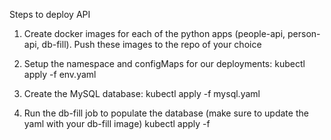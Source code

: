 Steps to deploy API

1. Create docker images for each of the python apps (people-api, person-api, db-fill). Push these images to the repo of your choice

2. Setup the namespace and configMaps for our deployments:
    kubectl apply -f env.yaml
    
3. Create the MySQL database:
    kubectl apply -f mysql.yaml
    
4. Run the db-fill job to populate the database (make sure to update the yaml with your db-fill image)
    kubectl apply -f 
